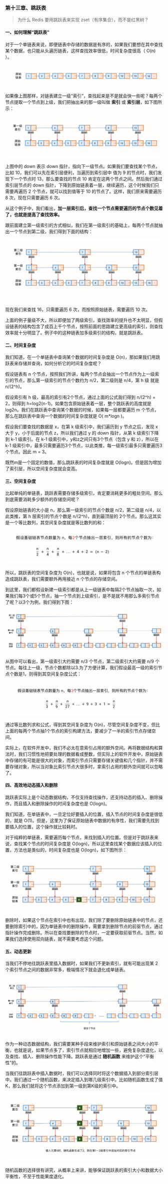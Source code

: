 ### 第十三章、跳跃表

> 为什么 Redis 要用跳跃表来实现 zset（有序集合），而不是红黑树？

#### 一、如何理解“跳跃表”

对于一个单链表来说，即便链表中存储的数据是有序的，如果我们要想在其中查找某个数据，也只能从头遍历链表，这样查找效率很低，时间复杂度很高（ O(n) ）。

![skiplist-1-1](Images/skiplist-1-1.png)

如果像上图那样，对链表建立一级“索引”，查找起来是不是就会快一些呢？每两个节点提取一个节点到上级，我们把抽出来的那一级叫做 **索引** 或 **索引层**，如下图所示：

![skiplist-1-2](Images/skiplist-1-2.png)

上图中的 down 表示 down 指针，指向下一级节点。如果我们要查找某个节点，比如 10，我们可以先在索引层便利，当遍历到索引层中 值为 9 的节点时，我们发现下一个节点时 13，那么要查找的节点 10 肯定在这两个节点之间。然后我们通过索引层节点的 down 指针，下降到原始链表着一层，继续遍历，这个时候我们只需要再遍历 2 个节点，就可以找到值等于 10 的节点了。这样，我们原来需要遍历 8 次，现在只需要遍历 6 次。

从这个例子中，我们看出，**加一层索引后，查找一个节点需要遍历的节点个数见着了，也就是提高了查找效率。**

跟前面建立第一级索引的方式相似，我们在第一级索引的基础上，每两个节点就抽出一个节点到第二级，我们得到下面的结构：

![skiplist-1-3](Images/skiplist-1-3.png)

现在我们来查找 16，只需要遍历 6 次，而按照原始链表，需要遍历 10 次。

上面的例子量级不大，所以即便加了两级索引，查找效率的提升也不太明显，但假设链表的结构包含了成百上千个节点，按照前面的思路建立更高级的索引，则查找效率就十分明显了。例子中的这种链表加多级索引的结构，就是跳跃表。

#### 二、时间复杂度

我们知道，在一个单链表中查询某个数据的时间复杂度是 O(n)，那如果我们用跳跃表来存储并查询，如何分析它的时间复杂度呢？

假设链表有 n 个节点，按照我们所讲，每两个节点会抽出一个节点作为上一级索引的节点，那么第一级索引的节点个数约为 n/2，第二级则是 n/4，第 h 级 就是 n/(2^h)。

假设索引有 h 级，最高的索引有2个节点，通过上面的公式我们得到 n/(2^h) = 2，则得到 h=log2(n-1)。如果包含原始链表着一层，整个跳跃表的高度就是 log2n。我们在跳跃表中查询某个数据的时候，如果每一层都要遍历 m 个节点，那么在跳跃表中查询一个数据的时间复杂度就是 O( m*logn )。

假设我们要查找的数据是 x，在第 k 级索引中，我们遍历到 y 节点之后，发现 x 大于 y，小于后面的节点 z，所以我们通过 y 的 down 指针，从第 k 级索引下降到 k-1 级索引。在 k-1 级索引中，y和z之间只有3个节点（包含 y 和 z），所以在 k-1 级索引中，最多只需要遍历3个节点，以此类推，每一级索引最多只需要遍历3个节点。因此 m = 3。

既然m是一个固定的数值，那么跳跃表的时间复杂度就是 O(logn)。但是因为增加了索引层，所以空间复杂度就会变高。

#### 三、空间复杂度

比起单纯的单链表，跳跃表需要存储多级索引，肯定要消耗更多的粗处空间。那么到底需要消耗多少额外的存储空间呢？

假设原始链表的大小是 n，那么第一级索引的节点个数是 n/2，第二级是 n/4，以此类推，第 h 层索引的节点个数是 n/(2^h)，直到最顶层的 2个节点。那么这其实是一个等比数列，其空间复杂度就是等比数列的和：

![skiplist-3-1](Images/skiplist-3-1.png)

所以，跳跃表的空间复杂度为 O(n)，也就是说，如果将包含 n 个节点的单链表构造成跳跃表，我们需要额外再用接近 n 个节点的存储空间。

到这里，我们都假设新建一级索引都是从上一级链表中每隔2个节点抽取一次，如果我们每3个或5个节点，抽一个节点到上级索引，是不是就不用那么多索引节点了呢？以3个为例，我们得到下图：

![skiplist-3-2](Images/skiplist-3-2.png)

从图中可以看出，第一级索引大约需要 n/3 个节点，第二级索引大约需要 n/9 个节点。每往上一级，节点个数都除以3.为了方便计算，我们假设最高一级的索引节点个数是1，则得到其空间复杂度公式：

![skiplist-3-3](Images/skiplist-3-3.png)

通过等比数列求和公式，得到其空间复杂度为 O(n)，尽管空间复杂度不变，但比上面的每两个节点抽1个节点的索引构建方法，要减少了一半的索引节点存储空间。

实际上，在软件开发中，我们不必太在意索引占用的额外空间。再将数据结构和算法时，我们习惯性地把要处理的数据看成整数，但实际上的软件开发中，原始链表中存储的有可能是很大的对象，而索引节点只需要存储关键值和几个指针，并不需要存储对象，所以当对象比索引节点大很多时，拿索引占用的额外空间就可以忽略了。

#### 四、高效地动态插入和删除

跳跃表实际上是个动态数据结构，不仅支持查找操作，还支持动态的插入、删除操作，而且插入和删除操作的时间复杂度也是 O(logn)。

我们知道，在单链表中，一旦定位好要插入的位置，插入节点的时间复杂度是很低的，就是 O(1)。但是，这里为了保证原始链表中数据的有序性，我们需要先找到要插入的位置，这个操作就比较耗时。

对于纯粹的单链表，需要遍历每个节点，来找到插入的位置。但是对于跳跃表来说，查找某个节点的时间复杂度是 O(logn)，所以这里查找某个数据应该插入的位置，方法也是类似的，时间复杂度也是 O(logn)，如下图所示：

![skiplist-4-1](Images/skiplist-4-1.png)

删除时，如果这个节点在索引中也有出现，我们除了要删除原始链表中的节点，还要删除索引中的，因为单链表中的删除操作，需要拿到删除节点的前驱节点，通过指针操作完成删除。所以在查找要删除的节点时，一定要获取前驱节点。当然，如果我们选择使用双向链表，就不需要考虑这个问题。

#### 五、动态更新

当我们不停地往跳跃表里插入数据时，如果我们不更新索引，就有可能出现某 2 个索引节点之间的数据非常多，极端情况下就会退化成单链表。

![skiplist-5-1](Images/skiplist-5-1.png)

作为一种动态数据结构，我们需要某种手段来维护索引和原始链表之间大小的平衡，也就是说，如果节点多了，索引节点就相应地增加一些，避免复杂度退化，以及查找、插入、删除操作性能下降。跳跃表是通过 **随机函数** 来维护这个“平衡性”的。

当我们往跳跃表中插入数据时，我们可以选择同时将这个数据插入到部分索引层中。我们通过一个随机函数，来决定插入到哪几级索引中。比如随机函数生成了值 K，那么我们就将这个节点添加到第一级到第K级的索引中。

![skiplist-5-2](Images/skiplist-5-2.png)

随机函数的选择很有讲究，从概率上来讲，能够保证跳跃表的索引大小和数据大小平衡性，不至于性能果度退化。